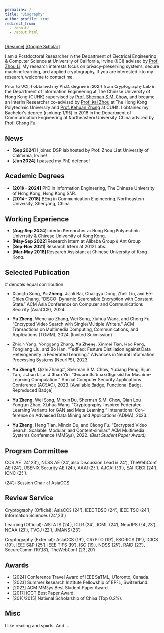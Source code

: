 ```yaml
---
permalink: /
title: "Biography"
author_profile: true
redirect_from: 
  - /about/
  - /about.html
---
```

[[Resume]](/assets/pdf/yuzheng.pdf) [[Google Scholar]](https://scholar.google.com/citations?user=fH3uUgYAAAAJ&hl=en)

I am a Postdoctoral Researcher in the Department of Electrical Engineering & Computer Science at University of California, Irvine (UCI) advised by [Prof. Zhou Li](https://faculty.sites.uci.edu/zhouli/). My research interests focus on privacy-preserving systems, secure machine learning, and applied cryptography. If you are interested into my research, welcome to contact me.

Prior to UCI, I obtained my Ph.D. degree in 2024 from Cryptography Lab in the Department of Information Engineering at The Chinese University of Hong Kong (CUHK) supervised by [Prof. Sherman S.M. Chow](https://staff.ie.cuhk.edu.hk/~smchow/index.htm), and became an Interim Researcher co-advised by [Prof. Kai Zhou](https://scholar.google.com/citations?user=J2QAuAUAAAAJ&hl=en) at The Hong Kong Polytechnic University and [Prof. Kehuan Zhang](https://scholar.google.com/citations?user=WJMoKskAAAAJ&hl=en) at CUHK. I obtained my Bachelor's degree (ranking: 1/96) in 2018 in the Department of Communication Engineering at Northeastern University, China advised by [Prof. Chong Fu](https://scholar.google.com/citations?user=xq76xEMAAAAJ&hl=en). 


News
------
- __[Sep 2024]__ I joined DSP lab hosted by Prof. Zhou Li at University of California, Irvine!
- __[Jun 2024]__ I passed my PhD defense!

Academic Degrees
------
- __[2018 - 2024]__ PhD in Information Engineering, The Chinese University of Hong Kong, Hong Kong SAR.
- __[2014 - 2018]__ BEng in Communication Engineering, Northeastern University, Shenyang, China.

Working Experience
------
- __[Aug-Sep 2024]__ Interim Researcher at Hong Kong Polytechnic University & Chinese University of Kong Kong.
- __[May-Sep 2022]__ Research Intern at Alibaba Group & Ant Group.
- __[Sep-Nov 2021]__ Research Intern at 2012 Labs.
- __[Mar-May 2018]__ Research Assistant at Chinese University of Kong Kong.

Selected Publication
------
\# denotes equal contribution.

- Xiangfu Song, **Yu Zheng**, Jianli Bai, Changyu Dong, Zheli Liu, and Ee-Chien Chang. “DISCO: Dynamic Searchable Encryption with Constant State.” ACM Asia Conference on Computer and Communications Security (AsiaCCS), 2024.

- **Yu Zheng**, Wenchao Zhang, Wei Song, Xiuhua Wang, and Chong Fu. “Encrypted Video Search with Single/Multiple Writers.” ACM Transactions on Multimedia Computing, Communications, and Applications (TOMM), 2024. (Invited Submission)

- Zhiqin Yang, Yonggang Zhang, **Yu Zheng**, Xinmei Tian, Hao Peng, Tongliang Liu, and Bo Han. “FedFed: Feature Distillation against Data Heterogeneity in Federated Learning.” Advances in Neural Information Processing Systems (NeurIPS), 2023.

- **Yu Zheng\#**, Qizhi Zhang\#, Sherman S.M. Chow, Yuxiang Peng, Sijun Tan, Lichun Li, and Shan Yin. “Secure Softmax/Sigmoid for Machine-Learning Computation.” Annual Computer Security Applications Conference (ACSAC), 2023. [Available Badge, Functional Badge, Reproduced Badge] 

- **Yu Zheng**, Wei Song, Minxin Du, Sherman S.M. Chow, Qian Lou, Yongjun Zhao, Xiuhua Wang. “Cryptography-Inspired Federated Learning Variants for GAN and Meta Learning.” International Con- ference on Advanced Data Mining and Applications (ADMA), 2023.

- **Yu Zheng**, Heng Tian, Minxin Du, and Chong Fu. “Encrypted Video Search: Scalable, Modular, and Content-similar.” ACM Multimedia Systems Conference (MMSys), 2022. _(Best Student Paper Award)_

Program Committee
------
CCS AE (24’,23’), NDSS AE (24’, also Discussion Lead in 24’), TheWebConf AE (24’), USENIX Security AE (24’), AAAI (25’), AJCAI (23’), EAI ICECI (24’), ICNC (25’).

(24’): Session Chair of AsiaCCS.

Review Service
------
Cryptography (Official): AsiaCCS (24’), IEEE TDSC (24’), IEEE TSC (24’), Information Sciences (24’,23’)

Learning (Official): AISTATS (24’), ICLR (24’), ICML (24’), NeurIPS (24’,23’), NCAA (23’), TVCJ (22’), JMANS (23’)

Cryptography (External): AsiaCCS (19’), CRYPTO (19’), ESORICS (19’), ICICS (19’), IEEE S&P (25’), IEEE TIFS (19’), ISC (19’), NDSS (25’), RAID (23’), SecureComm (19’,18’), TheWebConf (23’,20’)

Awards
------
- [2024] Conference Travel Award of IEEE SaTML, UToronto, Canada.
- [2023] Summer Research Institute Fellowship of EPFL, Switzerland.
- [2022] ACM MMSys Best Student Paper Award.
- [2017] ICCT Best Paper Award.
- [2016/2015] National Scholarship of China (Top 0.2\%).



Misc
------
I like reading and sports. And ...